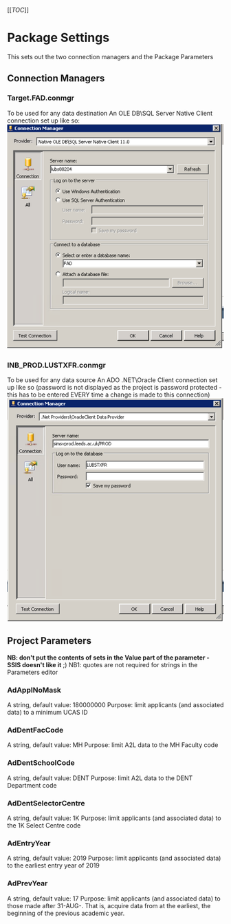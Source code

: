 [[_TOC_]]

# Package Settings

This sets out the two connection managers and the Package Parameters

## Connection Managers

### Target.FAD.conmgr

To be used for any data destination
An OLE DB\SQL Server Native Client connection set up like so:
 ![Target_FAD_conmgr.PNG](/.attachments/Target_FAD_conmgr-18422a5b-5c4f-4c44-b36d-392f7902083e.PNG)

### INB_PROD.LUSTXFR.conmgr

To be used for any data source
An ADO .NET\Oracle Client connection set up like so (password is not displayed as the
project is password protected - this has to be entered EVERY time a change is made to
this connection)
 ![INB_PROD_LUSTXFR_conmgr.PNG](/.attachments/INB_PROD_LUSTXFR_conmgr-7d1df574-a27f-4b87-a657-aca2e169fa6d.PNG)

## Project Parameters

**NB: don't put the contents of sets in the Value part of the parameter - SSIS doesn't like it** ;)
NB1: quotes are not required for strings in the Parameters editor



### AdApplNoMask

A string, default value: 180000000
Purpose: limit applicants (and associated data) to a minimum UCAS ID

### AdDentFacCode

A string, default value: MH
Purpose: limit A2L data to the MH Faculty code

### AdDentSchoolCode

A string, default value: DENT
Purpose: limit A2L data to the DENT Department code

### AdDentSelectorCentre

A string, default value: 1K
Purpose: limit applicants (and associated data) to the 1K Select Centre code

### AdEntryYear

A string, default value: 2019
Purpose: limit applicants (and associated data) to the earliest entry year of 2019

### AdPrevYear

A string, default value: 17
Purpose: limit applicants (and associated data) to those made after 31-AUG-<AdPrevYear>.
That is, acquire data from at the earliest, the beginning of the previous academic year.